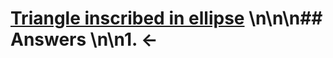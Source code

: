 # [Triangle inscribed in ellipse](https://projecteuler.net/problem=471) \n\n\n## Answers \n\n1. &larr;
